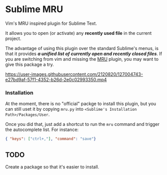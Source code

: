 # Sublime MRU
Vim's MRU inspired plugin for Sublime Text.

It allows you to open (or activate) any **recently used file** in the current project.

The advantage of using this plugin over the standard Sublime's menus, is that it provides 
_**a unified list of currently open and recently closed files**_. If you are switching 
from vim and missing the [MRU](https://github.com/yegappan/mru) plugin, you may want to give this package a try.

https://user-images.githubusercontent.com/2120820/127004743-e27bd9af-57f1-4352-b26d-2e0c02993350.mp4

### Installation
At the moment, there is no "official" packge to install this plugin, but you can still uset it by copying `mru.py` into `<Sublime's Installation Path>/Packages/User`.

Once you did that, just add a shortcut to run the `mru` command and trigger the autocomplete list. For instance:

```json
{ "keys": ["ctrl+,"], "command": "save"}
```

## TODO
Create a package so that it's easier to install.
